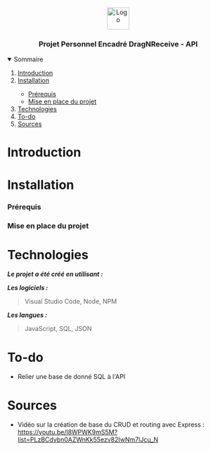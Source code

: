 <br />
<p align="center">
    <img src="https://www.promeo-formation.fr/themes/custom/promeo/img/logos/logo_promeo_white.svg" alt="Logo" height="50px"><br>
    <h3 align="center">Projet Personnel Encadré DragNReceive - API </h3>
        
<details open="open">
  <summary>Sommaire</summary>
  <ol>
    <li>
      <a href="#Introduction">Introduction</a>
    </li>
    <li>
      <a href="#Installation">Installation</a>
    </li>
    <ul>
        <li>
            <a href="#prérequis">Prérequis</a>
        </li>
        <li>
            <a href="#mise-en-place-du-projet">Mise en place du projet</a>
        </li>
    </ul>
    <li>
      <a href="#Technologies">Technologies</a>
    </li>
    <li>
      <a href="#To-do">To-do</a>
    </li>
    <li>
      <a href="#Sources">Sources</a>
    </li>
</details> 
    
# Introduction
    

    
# Installation

### Prérequis

### Mise en place du projet
    
# Technologies

***Le projet a été créé en utilisant :***

***Les logiciels :***

> Visual Studio Code,
> Node,
> NPM

***Les langues :***

> JavaScript,
> SQL,
> JSON

# To-do

- Relier une base de donné SQL à l'API

# Sources

- Vidéo sur la création de base du CRUD et routing avec Express : https://youtu.be/l8WPWK9mS5M?list=PLzBCdvbn0AZWnKk55ezv82IwNm7lJcu_N

